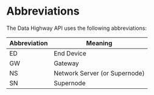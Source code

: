 # Abbreviations

The Data Highway API uses the following abbreviations:

Abbreviation | Meaning
---------- | -------
ED | End Device
GW | Gateway
NS | Network Server (or Supernode)
SN | Supernode